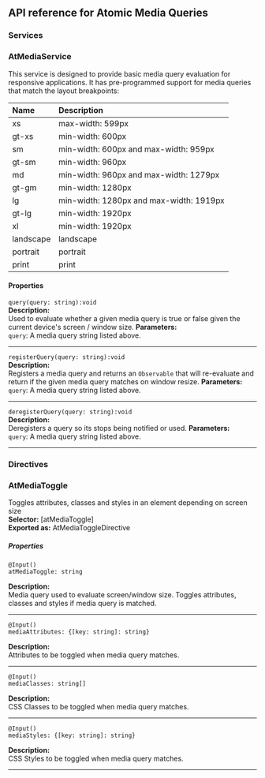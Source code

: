 ## API reference for Atomic Media Queries

### Services

### AtMediaService
This service is designed to provide basic media query evaluation for responsive applications. It has pre-programmed 
support for media queries that match the layout breakpoints:

| Name      | Description                             |
| :-------- | :-------------------------------------- |
| xs        | max-width: 599px                        |
| gt-xs     | min-width: 600px                        |
| sm        | min-width: 600px and max-width: 959px   |
| gt-sm     | min-width: 960px                        |
| md        | min-width: 960px and max-width: 1279px  |
| gt-gm     | min-width: 1280px                       |
| lg        | min-width: 1280px and max-width: 1919px |
| gt-lg     | min-width: 1920px                       |
| xl        | min-width: 1920px                       |
| landscape | landscape                               |
| portrait  | portrait                                |
| print     | print                                   |


#### Properties

`query(query: string):void`<br>
**Description:**<br>
Used to evaluate whether a given media query is true or false given the current device's screen / window size.
**Parameters:**<br>
`query`: A media query string listed above.<br>

---

`registerQuery(query: string):void`<br>
**Description:**<br>
Registers a media query and returns an `Observable` that will re-evaluate and return if the given media query matches 
on window resize.
**Parameters:**<br>
`query`: A media query string listed above.<br>

---

`deregisterQuery(query: string):void`<br>
**Description:**<br>
Deregisters a query so its stops being notified or used.
**Parameters:**<br>
`query`: A media query string listed above.<br>

---


### Directives

### AtMediaToggle
Toggles attributes, classes and styles in an element depending on screen size<br>
**Selector:** [atMediaToggle]<br>
**Exported as:** AtMediaToggleDirective<br>

##### Properties

`@Input()`<br>
`atMediaToggle: string`<br>

**Description:**<br>
Media query used to evaluate screen/window size. Toggles attributes, classes and styles if media query is matched.

---

`@Input()`<br>
`mediaAttributes: {[key: string]: string}`<br>

**Description:**<br>
Attributes to be toggled when media query matches.

---

`@Input()`<br>
`mediaClasses: string[]`<br>

**Description:**<br>
CSS Classes to be toggled when media query matches.

---

`@Input()`<br>
`mediaStyles: {[key: string]: string}`<br>

**Description:**<br>
CSS Styles to be toggled when media query matches.

---